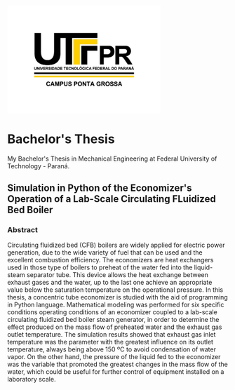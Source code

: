 
<a href="http://www.utfpr.edu.br/english">
  <img src=pictures/PG_RGB_72dpi_transparente.jpg alt="Logo UTFPR-PG" width="350"/>
</a>      

# **Bachelor's Thesis**

My Bachelor's Thesis in Mechanical Engineering at Federal University of Technology - Paraná.

## **Simulation in Python of the Economizer's Operation of a Lab-Scale Circulating FLuidized Bed Boiler**

### **Abstract**

Circulating fluidized bed (CFB) boilers are widely applied for electric power generation, due to the wide variety of fuel that can be used and the excellent combustion efficiency. The economizers are heat exchangers used in those type of boilers to preheat of the water fed into the liquid-steam separator tube. This device allows the heat exchange between exhaust gases and the water, up to the last one achieve an appropriate value below the saturation temperature on the operational pressure. In this thesis, a concentric tube economizer is studied with the aid of programming in Python language. Mathematical modeling was performed for six specific conditions operating conditions of an economizer coupled to a lab-scale circulating fluidized bed boiler steam generator, in order to determine the effect produced on the mass flow of preheated water and the exhaust gas outlet temperature. The simulation results showed that exhaust gas inlet temperature was the parameter with the greatest influence on its outlet temperature, always being above 150 ºC to avoid condensation of water vapor. On the other hand, the pressure of the liquid fed to the economizer was the variable that promoted the greatest changes in the mass flow of the water, which could be useful for further control of equipment installed on a laboratory scale.
